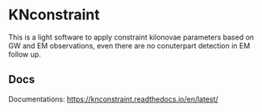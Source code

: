 # KNconstraint
This is a light software to apply constraint kilonovae parameters based on GW and EM observations, even there are no conuterpart detection in EM follow up.

## Docs
Documentations: <https://knconstraint.readthedocs.io/en/latest/>
